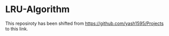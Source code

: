 # LRU-Algorithm
This reposiroty has been shifted from https://github.com/yash1595/Projects to this link.

	     

